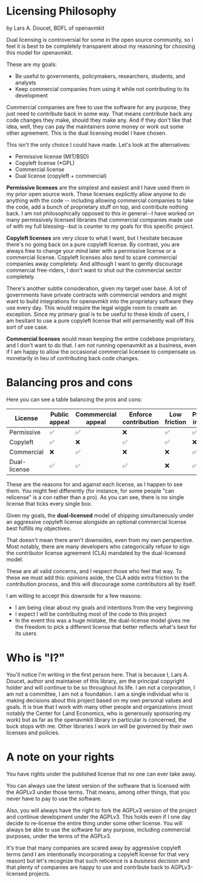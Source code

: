 # Licensing Philosophy

by Lars A. Doucet, BDFL of openavmkit

Dual licensing is controversial for some in the open source community, so I feel it is best to be completely transparent about my reasoning for choosing this model for openavmkit.

These are my goals:

- Be useful to governments, policymakers, researchers, students, and analysts
- Keep commercial companies from using it while not contributing to its development

Commercial companies are free to use the software for any purpose, they just need to contribute back in some way. That means contribute back any code changes they make, should they make any. And if they don't like that idea, well, they can pay the maintainers some money or work out some other agreement. This is the dual licensing model I have chosen.

This isn't the only choice I could have made. Let's look at the alternatives:

- Permissive license (MIT/BSD)
- Copyleft license (*GPL)
- Commercial license
- Dual license (copyleft + commercial)

**Permissive licenses** are the simplest and easiest and I have used them in my prior open source work. These licenses explicitly allow anyone to do anything with the code -- including allowing commercial companies to take the code, add a bunch of proprietary stuff on top, and contribute nothing back. I am not philosophically opposed to this in general--I have worked on many permissively licensed libraries that commercial companies made use of with my full blessing--but is counter to my goals for this specific project.

**Copyleft licenses** are very close to what I want, but I hesitate because there's no going back on a pure copyleft license. By contrast, you are always free to change your mind later with a permissive license or a commercial license. Copyleft licenses also tend to scare commercial companies away completely. And although I want to gently discourage commercial free-riders, I don't want to shut out the commercial sector completely.

There's another subtle consideration, given my target user base. A lot of governments have private contracts with commercial vendors and might want to build integrations for openavmkit into the proprietary software they use every day. This would require the legal wiggle room to create an exception. Since my primary goal is to be useful to these kinds of users, I am hesitant to use a pure copyleft license that will permanently wall off this sort of use case.

**Commercial licenses** would mean keeping the entire codebase proprietary, and I don't want to do that. I am not running openavmkit as a business, even if I am happy to allow the occasional commercial licensee to compensate us monetarily in lieu of contributing back code changes.

# Balancing pros and cons

Here you can see a table balancing the pros and cons:

| License      | Public<br>appeal | Commmercial<br>appeal | Enforce<br>contribution | Low<br>friction | Proprietary<br>integration | Can<br>relicense |
|--------------|------------------|-----------------------|-------------------------|-----------------|----------------------------|------------------|
| Permissive   | ✅              | ✅                     | ❌                    | ✅              | ✅                        | ✅                |
| Copyleft     | ✅              | ❌                     | ✅                    | ✅              | ❌                        | ❌                |
| Commercial   | ❌              | ✅                     | ❌                    | ❌              | ✅                        | ✅                |
| Dual-license | ✅              | ✅                     | ✅                    | ❌              | ✅                        | ✅                |

These are the reasons for and against each license, as I happen to see them. You might feel differently (for instance, for some people "can relicense" is a con rather than a pro). As you can see, there is no single license that ticks every single box. 

Given my goals, the **dual-licensed** model of shipping simultaneously under an aggressive copyleft license alongside an optional commercial license best fulfills my objectives.

That doesn't mean there aren't downsides, even from my own perspective. Most notably, there are many developers who categorically refuse to sign the contributor license agreement (CLA) mandated by the dual-licensed model.

These are all valid concerns, and I respect those who feel that way. To these we must add this: opinions aside, the CLA adds extra friction to the contribution process, and this will discourage some contributors all by itself.

I am willing to accept this downside for a few reasons:

- I am being clear about my goals and intentions from the very beginning
- I expect I will be contributing most of the code to this project
- In the event this was a huge mistake, the dual-license model gives me the freedom to pick a different license that better reflects what's best for its users

# Who is "I?"

You'll notice I'm writing in the first person here. That is because I, Lars A. Doucet, author and maintainer of this library, am the principal copyright holder and will continue to be so throughout its life. I am not a corporation, I am not a committee, I am not a foundation. I am a single individual who is making decisions about this project based on my own personal values and goals. It is true that I work with many other people and organizations (most notably the Center for Land Economics, who is generously sponsoring my work) but as far as the openavmkit library in particular is concerned, the buck stops with me. Other libraries I work on will be governed by their own licenses and policies. 

# A note on your rights

You have rights under the published license that no one can ever take away. 

You can always use the latest version of the software that is licensed with the AGPLv3 under those terms. That means, among other things, that you never have to pay to use the software.  

Also, you will always have the right to fork the AGPLv3 version of the project and continue development under the AGPLv3. This holds even if I one day decide to re-license the entire thing under some other license. You will always be able to use the software for any purpose, including commercial purposes, under the terms of the AGPLv3.

It's true that many companies are scared away by aggressive copyleft terms (and I am intentionally incorporating a copyleft license for that very reason) but let's recognize that such reticence is a *business decision* and that plenty of companies are happy to use and contribute back to AGPLv3-licensed projects.
 
